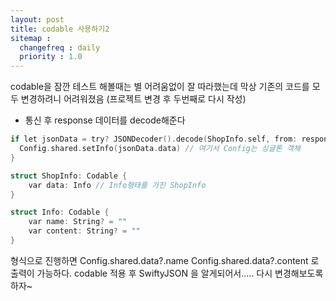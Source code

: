```yaml
---
layout: post
title: codable 사용하기2
sitemap :
  changefreq : daily
  priority : 1.0
---
```


codable을 잠깐 테스트 해볼때는 별 어려움없이 잘 따라했는데 막상 기존의 코드를 모두 변경하려니 어려워졌음 (프로젝트 변경 후 두번째로 다시 작성)

- 통신 후 response 데이터를 decode해준다

```c
if let jsonData = try? JSONDecoder().decode(ShopInfo.self, from: response.data) { // ShopInfo
  Config.shared.setInfo(jsonData.data) // 여기서 Config는 싱글톤 객체
}
```

```c
struct ShopInfo: Codable {
    var data: Info // Info형태를 가진 ShopInfo 
}
```

```c
struct Info: Codable {
    var name: String? = ""
    var content: String? = ""    
}
```

형식으로 진행하면 
Config.shared.data?.name
Config.shared.data?.content 로 출력이 가능하다.
codable 적용 후 SwiftyJSON 을 알게되어서..... 다시 변경해보도록 하자~
